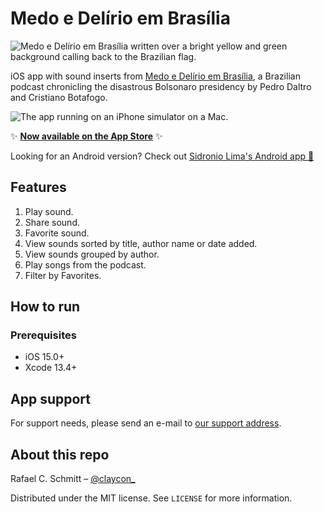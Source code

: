 # Medo e Delírio em Brasília

![Medo e Delírio em Brasília written over a bright yellow and green background calling back to the Brazilian flag.](MedoDelirioBrasilia/MedoDelirioBrasilia/Resources/readme_logo.png)

iOS app with sound inserts from [Medo e Delírio em Brasília](https://medoedelirioembrasilia.com.br), a Brazilian podcast chronicling the disastrous Bolsonaro presidency by Pedro Daltro and Cristiano Botafogo.

![The app running on an iPhone simulator on a Mac.](MedoDelirioBrasilia/MedoDelirioBrasilia/Resources/readme_demo.gif)

✨ [**Now available on the App Store**](https://apps.apple.com/br/app/medo-e-del%C3%ADrio/id1625199878) ✨

Looking for an Android version? Check out [Sidronio Lima's Android app 🤖](https://play.google.com/store/apps/details?id=br.com.sidroniolima.medo_e_delirio_app)

## Features

1. Play sound.
1. Share sound.
1. Favorite sound.
1. View sounds sorted by title, author name or date added.
1. View sounds grouped by author.
1. Play songs from the podcast.
1. Filter by Favorites.

## How to run

### Prerequisites

- iOS 15.0+
- Xcode 13.4+

## App support

For support needs, please send an e-mail to [our support address](mailto:medodeliriosuporte@gmail.com).

## About this repo

Rafael C. Schmitt – [@claycon_](https://twitter.com/claycon_)

Distributed under the MIT license. See ``LICENSE`` for more information.
